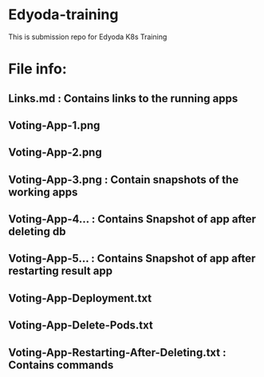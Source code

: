 # Edyoda-training
This is submission repo for Edyoda K8s Training

# File info:

  ## Links.md : Contains links to the running apps
  
  ## Voting-App-1.png
  ## Voting-App-2.png
  ## Voting-App-3.png : Contain snapshots of the working apps
  ## Voting-App-4...  : Contains Snapshot of app after deleting db
  ## Voting-App-5...  : Contains Snapshot of app after restarting result app
  
  ## Voting-App-Deployment.txt
  ## Voting-App-Delete-Pods.txt 
  ## Voting-App-Restarting-After-Deleting.txt  : Contains commands 
